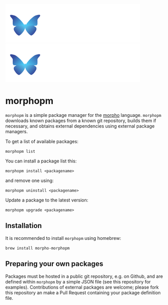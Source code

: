 ![Morpho](https://github.com/Morpho-lang/morpho-manual/blob/main/src/Figures/morphologosmall-white.png#gh-light-mode-only)![Morpho](https://github.com/Morpho-lang/morpho-manual/blob/main/src/Figures/morphologosmall-white.png#gh-dark-mode-only)

# morphopm

`morphopm` is a simple package manager for the [morpho](https://github.com/Morpho-lang/morpho) language.  `morphopm` downloads known packages from a known git repository, builds them if necessary, and obtains external dependencies using external package managers.

To get a list of available packages:

    morphopm list    

You can install a package list this:

    morphopm install <packagename>

and remove one using:

    morphopm uninstall <packagename>

Update a package to the latest version:

    morphopm upgrade <packagename>

## Installation

It is recommended to install `morphopm` using homebrew:

    brew install morpho-morphopm

## Preparing your own packages

Packages must be hosted in a public git repository, e.g. on Github, and are defined within `morphopm` by a simple JSON file (see this repository for examples). Contributions of external packages are welcome; please fork this repository an make a Pull Request containing your package definition file.

